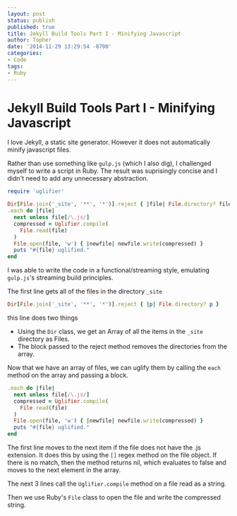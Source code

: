 ```yaml
---
layout: post
status: publish
published: true
title: Jekyll Build Tools Part I - Minifying Javascript
author: Topher
date: '2014-11-29 13:29:54 -0700'
categories:
- Code
tags:
- Ruby
---
```


# Jekyll Build Tools Part I - Minifying Javascript

I love Jekyll, a static site generator. However it does not automatically minify javascript files.

Rather than use something like `gulp.js` (which I also dig), I challenged myself to write a script in Ruby.
The result was suprisingly concise and I didn't need to add any unnecessary abstraction.

```ruby
require 'uglifier'

Dir[File.join('_site', '**', '*')].reject { |file| File.directory? file }
.each do |file|
  next unless file[/\.js/]
  compressed = Uglifier.compile(
    File.read(file)
  )
  File.open(file, 'w') { |newfile| newfile.write(compressed) }
  puts "#{file} uglified."
end
```

I was able to write the code in a functional/streaming style, emulating `gulp.js`'s streaming build principles.

The first line gets all of the files in the directory `_site`

```ruby
Dir[File.join('_site', '**', '*')].reject { |p| File.directory? p }
```
this line does two things

* Using the `Dir` class, we get an Array of all the items in the `_site` directory as Files.
* The block passed to the reject method removes the directories from the array.

Now that we have an array of files, we can uglify them by calling the `each` method on the array and passing a block.

```ruby
.each do |file|
  next unless file[/\.js/]
  compressed = Uglifier.compile(
    File.read(file)
  )
  File.open(file, 'w') { |newfile| newfile.write(compressed) }
  puts "#{file} uglified."
end
```

The first line moves to the next item if the file does not have the .js extension.
It does this by using the `[]` regex method on the file object. If there is no match, then the method returns nil, which evaluates to false and moves to the next element in the array.

The next 3 lines call the `Uglifier.compile` method on a file read as a string. 

Then we use Ruby's `File` class to open the file and write the compressed string.



